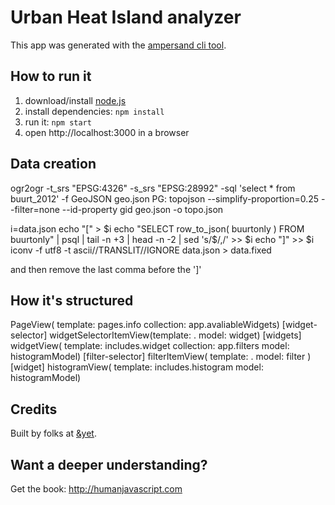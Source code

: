 # Urban Heat Island analyzer

This app was generated with the [ampersand cli tool](http://ampersandjs.com/learn/quick-start-guide).

## How to run it

1. download/install [node.js](http://nodejs.org/)
1. install dependencies: `npm install`
1. run it: `npm start`
1. open http://localhost:3000 in a browser

## Data creation
 ogr2ogr -t_srs "EPSG:4326" -s_srs "EPSG:28992" -sql 'select * from buurt_2012' -f GeoJSON geo.json  PG:
 topojson  --simplify-proportion=0.25 --filter=none --id-property gid geo.json -o topo.json

 i=data.json
 echo "[" > $i
 echo "SELECT row_to_json( buurtonly ) FROM buurtonly" | psql | tail -n +3 | head -n -2 | sed 's/$/,/' >> $i
 echo "]"  >> $i
 iconv -f utf8 -t ascii//TRANSLIT//IGNORE data.json > data.fixed

and then remove the last comma before the ']'


## How it's structured

PageView( template: pages.info  collection: app.avaliableWidgets)
    [widget-selector] widgetSelectorItemView(template: .  model: widget)
    [widgets] widgetView( template: includes.widget  collection: app.filters  model: histogramModel)
        [filter-selector] filterItemView( template: . model: filter )
        [widget] histogramView( template: includes.histogram  model: histogramModel)

## Credits

Built by folks at [&yet](http://andyet.com).

## Want a deeper understanding?

Get the book: http://humanjavascript.com
